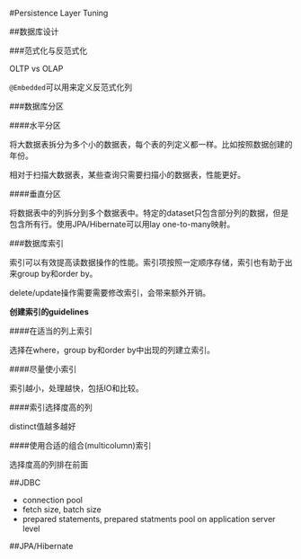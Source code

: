 #Persistence Layer Tuning

##数据库设计

###范式化与反范式化

OLTP vs OLAP

`@Embedded`可以用来定义反范式化列

###数据库分区

####水平分区

将大数据表拆分为多个小的数据表，每个表的列定义都一样。比如按照数据创建的年份。

相对于扫描大数据表，某些查询只需要扫描小的数据表，性能更好。

####垂直分区

将数据表中的列拆分到多个数据表中。特定的dataset只包含部分列的数据，但是包含所有行。使用JPA/Hibernate可以用lay one-to-many映射。

###数据库索引

索引可以有效提高读数据操作的性能。索引项按照一定顺序存储，索引也有助于出来group by和order by。

delete/update操作需要需要修改索引，会带来额外开销。

**创建索引的guidelines**

####在适当的列上索引

选择在where，group by和order by中出现的列建立索引。

####尽量使小索引

索引越小，处理越快，包括IO和比较。

####索引选择度高的列

distinct值越多越好

####使用合适的组合(multicolumn)索引

选择度高的列排在前面

##JDBC

* connection pool
* fetch size, batch size
* prepared statements, prepared statments pool on application server level

##JPA/Hibernate

